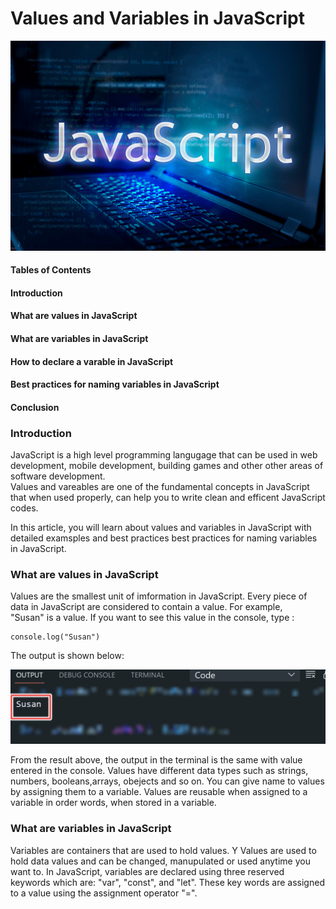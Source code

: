 # Values and Variables in JavaScript

![](images/js_logo.jpg)

#### Tables of Contents
#### Introduction
#### What are values in JavaScript
#### What are variables in JavaScript
#### How to declare a varable in JavaScript

#### Best practices for naming variables in JavaScript

#### Conclusion

### Introduction
JavaScript is a high level programming langugage that can be used in web development, mobile development, building games and other other areas of software development.  
Values and vareables are one of the fundamental concepts in JavaScript that when used properly, can help you to write clean and efficent JavaScript codes.

In this article, you will learn about values and variables in JavaScript with detailed examsples and best practices best practices for naming variables in JavaScript.

### What are values in JavaScript

Values are the smallest unit of imformation in JavaScript. Every piece of data in JavaScript are considered to contain a value. For example,  
"Susan" is a value. If you want to see this value in the console, type :
```
console.log("Susan") 
```

The output is shown below:

![](images/value_img1.png)

From the result above, the output in the terminal is the same with value entered in the console. Values have different data types such as strings, numbers, booleans,arrays, obejects and so on. You can give name to values by assigning them to a variable. Values are reusable when assigned to a variable in order words, when stored in a variable. 

### What are variables in JavaScript

Variables are containers that are used to hold values. Y Values are used to hold data values and can be changed, manupulated or used anytime you want to. In JavaScript, variables are declared using three reserved keywords which are: "var", "const", and "let". These key words are assigned to a value using the assignment operator "=". 

